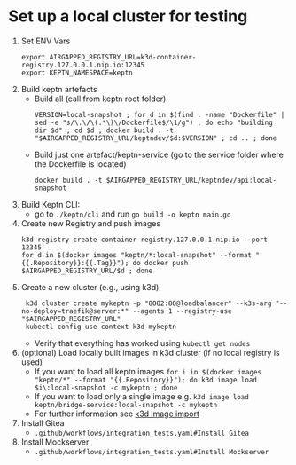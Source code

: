 # Set up a local cluster for testing

1. Set ENV Vars
   ````
   export AIRGAPPED_REGISTRY_URL=k3d-container-registry.127.0.0.1.nip.io:12345
   export KEPTN_NAMESPACE=keptn
   ````
2. Build keptn artefacts
    - Build all (call from keptn root folder)
      ```shell
      VERSION=local-snapshot ; for d in $(find . -name "Dockerfile" | sed -e "s/\.\/\(.*\)\/Dockerfile$/\1/g") ; do echo "building dir $d" ; cd $d ; docker build . -t "$AIRGAPPED_REGISTRY_URL/keptndev/$d:$VERSION" ; cd .. ; done
      ```
    - Build just one artefact/keptn-service (go to the service folder where the Dockerfile is located)
      ```shell
      docker build . -t $AIRGAPPED_REGISTRY_URL/keptndev/api:local-snapshot
      ```
3. Build Keptn CLI:
    - go to `./keptn/cli` and run `go build -o keptn main.go`
4. Create new Registry and push images
   ```shell
   k3d registry create container-registry.127.0.0.1.nip.io --port 12345`
   for d in $(docker images "keptn/*:local-snapshot" --format "{{.Repository}}:{{.Tag}}"); do docker push $AIRGAPPED_REGISTRY_URL/$d ; done
   ```
5. Create a new cluster (e.g., using k3d)
    ```shell
     k3d cluster create mykeptn -p "8082:80@loadbalancer" --k3s-arg "--no-deploy=traefik@server:*" --agents 1 --registry-use "$AIRGAPPED_REGISTRY_URL"
     kubectl config use-context k3d-mykeptn
    ```
    - Verify that everything has worked using `kubectl get nodes`
6. (optional) Load locally built images in k3d cluster (if no local registry is used)
    - If you want to load all keptn images `for i in $(docker images "keptn/*" --format "{{.Repository}}"); do k3d image load $i\:local-snapshot -c mykeptn ; done`
    - If you want to load only a single image e.g. `k3d image load keptn/bridge-service:local-snapshot -c mykeptn`
    - For further information see [k3d image import](https://k3d.io/v5.2.0/usage/commands/k3d_image_import/)
7. Install Gitea
    - `.github/workflows/integration_tests.yaml#Install Gitea`
8. Install Mockserver
    - `.github/workflows/integration_tests.yaml#Install Mockserver`